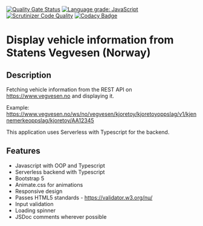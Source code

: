 [![Quality Gate Status](https://sonarcloud.io/api/project_badges/measure?project=w3bdesign_Statens-Vegvesen&metric=alert_status)](https://sonarcloud.io/summary/new_code?id=w3bdesign_Statens-Vegvesen)
[![Language grade: JavaScript](https://img.shields.io/lgtm/grade/javascript/g/w3bdesign/Statens-Vegvesen.svg?logo=lgtm&logoWidth=18)](https://lgtm.com/projects/g/w3bdesign/Statens-Vegvesen/context:javascript)
[![Scrutinizer Code Quality](https://scrutinizer-ci.com/g/w3bdesign/Statens-Vegvesen/badges/quality-score.png?b=master)](https://scrutinizer-ci.com/g/w3bdesign/Statens-Vegvesen/?branch=master)
[![Codacy Badge](https://app.codacy.com/project/badge/Grade/9bc2e9dbe90c412d82ffbe19a9f878dd)](https://www.codacy.com/gh/w3bdesign/Statens-Vegvesen/dashboard?utm_source=github.com&amp;utm_medium=referral&amp;utm_content=w3bdesign/Statens-Vegvesen&amp;utm_campaign=Badge_Grade)

# Display vehicle information from Statens Vegvesen (Norway)

## Description

Fetching vehicle information from the REST API on <https://www.vegvesen.no> and displaying it.

Example: <https://www.vegvesen.no/ws/no/vegvesen/kjoretoy/kjoretoyoppslag/v1/kjennemerkeoppslag/kjoretoy/AA12345>

This application uses Serverless with Typescript for the backend.

## Features

-   Javascript with OOP and Typescript 
-   Serverless backend with Typescript
-   Bootstrap 5
-   Animate.css for animations
-   Responsive design
-   Passes HTML5 standards - <https://validator.w3.org/nu/>
-   Input validation
-   Loading spinner
-   JSDoc comments wherever possible
